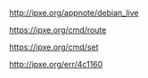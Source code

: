 http://ipxe.org/appnote/debian_live

https://ipxe.org/cmd/route

https://ipxe.org/cmd/set

http://ipxe.org/err/4c1160